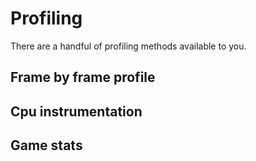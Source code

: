 # Profiling

There are a handful of profiling methods available to you.

## Frame by frame profile

## Cpu instrumentation

## Game stats